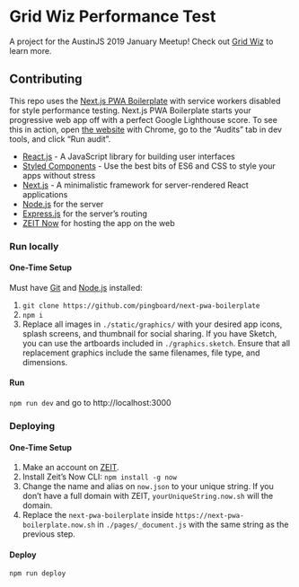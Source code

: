 # Grid Wiz Performance Test

A project for the AustinJS 2019 January Meetup! Check out [Grid Wiz](grid-wiz.now.sh) to learn more.

## Contributing

This repo uses the [Next.js PWA Boilerplate](https://github.com/pingboard/next-pwa-boilerplate) with service workers disabled for style performance testing. Next.js PWA Boilerplate starts your progressive web app off with a perfect Google Lighthouse score. To see this in action, open [the website](https://next-pwa-boilerplate.now.sh) with Chrome, go to the “Audits” tab in dev tools, and click “Run audit”.

- [React.js](https://reactjs.org/) - A JavaScript library for building user interfaces
- [Styled Components](https://www.styled-components.com/) - Use the best bits of ES6 and CSS to style your apps without stress
- [Next.js](https://nextjs.org/) - A minimalistic framework for server-rendered React applications
- [Node.js](https://nodejs.org) for the server
- [Express.js](https://expressjs.com/) for the server’s routing
- [ZEIT Now](https://zeit.co/now) for hosting the app on the web

### Run locally

#### One-Time Setup

Must have [Git](https://git-scm.com/book/en/v2/Getting-Started-Installing-Git) and [Node.js](https://nodejs.org/en/) installed:

1. `git clone https://github.com/pingboard/next-pwa-boilerplate`
2. `npm i`
3. Replace all images in `./static/graphics/` with your desired app icons, splash screens, and thumbnail for social sharing. If you have Sketch, you can use the artboards included in `./graphics.sketch`. Ensure that all replacement graphics include the same filenames, file type, and dimensions.

#### Run

`npm run dev` and go to http://localhost:3000

### Deploying

#### One-Time Setup

1. Make an account on [ZEIT](https://zeit.co).
2. Install Zeit’s Now CLI: `npm install -g now`
3. Change the name and alias on `now.json` to your unique string. If you don’t have a full domain with ZEIT, `yourUniqueString.now.sh` will the domain.
4. Replace the `next-pwa-boilerplate` inside `https://next-pwa-boilerplate.now.sh` in `./pages/_document.js` with the same string as the previous step.

#### Deploy

`npm run deploy`
